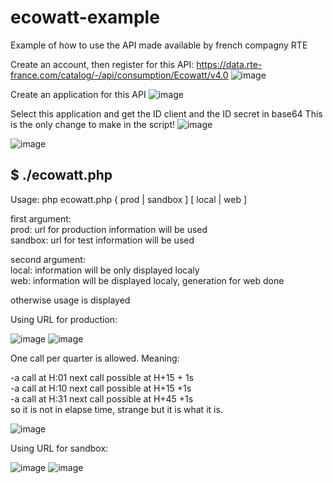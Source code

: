 # ecowatt-example
Example of how to use the API made available by french compagny RTE

Create an account, then register for this API:
https://data.rte-france.com/catalog/-/api/consumption/Ecowatt/v4.0
![image](https://user-images.githubusercontent.com/64729485/209450163-1126fd15-c855-4bd3-8608-7e46398d42b6.png)

Create an application for this API 
 ![image](https://user-images.githubusercontent.com/64729485/209463945-22ec7214-a722-4826-aee1-bd9e3f1aaa31.png)

Select this application and get the ID client and the ID secret  in base64
This is the only change to make in the script!
 ![image](https://user-images.githubusercontent.com/64729485/209463966-4b4dd73c-cf32-440c-9c28-88b9f5e5c834.png)

 ![image](https://user-images.githubusercontent.com/64729485/209464032-e1c4a30d-3c4f-489f-ab65-3ea9eb526f94.png)


$ ./ecowatt.php
 ---------------------------------------------------------------------- 
 Usage:  php ecowatt.php { prod | sandbox ] [ local | web ]             
                                                                        
 first argument:                                                        
 prod: url for production information will be used                      
 sandbox: url for test information will be used                         
                                                                        
 second argument:                                                       
 local: information will be only displayed localy                       
 web: information will be displayed localy, generation for web done

otherwise usage is displayed

Using URL for production:

![image](https://user-images.githubusercontent.com/64729485/209447409-f60b573c-d4d9-44ae-84d8-92b6269fa050.png)
![image](https://user-images.githubusercontent.com/64729485/209447359-9e84cc8d-b35e-4165-8bbf-45904e5df881.png)

One call per quarter is allowed. Meaning:

 -a call at H:01  next call possible at H+15 + 1s  
 -a call at H:10  next call possible at H+15 +1s  
 -a call at H:31  next call possible at H+45 +1s  
 so it is not in elapse time, strange but it is what it is. 

![image](https://user-images.githubusercontent.com/64729485/209450329-d7ef8d8c-5aae-433d-8506-011e2c7e9245.png)


Using URL for sandbox:

![image](https://user-images.githubusercontent.com/64729485/209450069-c2bd2923-6744-4094-872f-52bd777c916a.png)
![image](https://user-images.githubusercontent.com/64729485/209450077-aa5f0f40-4091-4151-80d2-0614980bf910.png)


